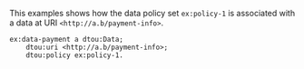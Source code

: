 This examples shows how the data policy set `ex:policy-1` is associated with a data at URI `<http://a.b/payment-info>`.

<!-- If deleting this comment, the code formatting will be errornous. -->

```turtle
ex:data-payment a dtou:Data; 
    dtou:uri <http://a.b/payment-info>;
    dtou:policy ex:policy-1.
```